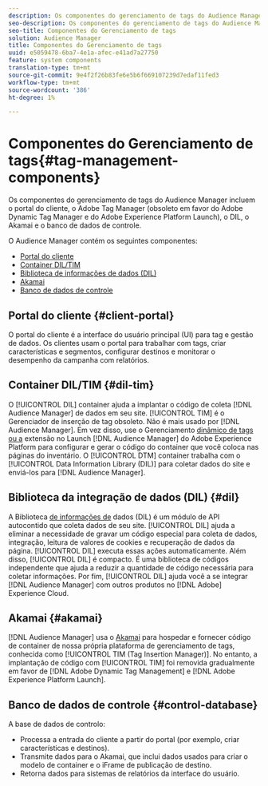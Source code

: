 ```yaml
---
description: Os componentes do gerenciamento de tags do Audience Manager incluem o portal do cliente, o Adobe Tag Manager (obsoleto em favor do Adobe Dynamic Tag Manager e do Adobe Experience Platform Launch), o DIL, o Akamai e o banco de dados de controle.
seo-description: Os componentes do gerenciamento de tags do Audience Manager incluem o portal do cliente, o Adobe Tag Manager (obsoleto em favor do Adobe Dynamic Tag Manager e do Adobe Experience Platform Launch), o DIL, o Akamai e o banco de dados de controle.
seo-title: Componentes do Gerenciamento de tags
solution: Audience Manager
title: Componentes do Gerenciamento de tags
uuid: e5059478-6ba7-4e1a-afec-e41ad7a27750
feature: system components
translation-type: tm+mt
source-git-commit: 9e4f2f26b83fe6e5b6f669107239d7edaf11fed3
workflow-type: tm+mt
source-wordcount: '386'
ht-degree: 1%

---
```



# Componentes do Gerenciamento de tags{#tag-management-components}

Os componentes do gerenciamento de tags do Audience Manager incluem o portal do cliente, o Adobe Tag Manager (obsoleto em favor do Adobe Dynamic Tag Manager e do Adobe Experience Platform Launch), o DIL, o Akamai e o banco de dados de controle.

<!-- 

c_comptag.xml

 -->

O Audience Manager contém os seguintes componentes:

* [Portal do cliente](../../reference/system-components/components-tag-management.md#client-portal)
* [Container DIL/TIM](../../reference/system-components/components-tag-management.md#dil-tim)
* [Biblioteca de informações de dados (DIL)](../../reference/system-components/components-tag-management.md#dil)
* [Akamai](../../reference/system-components/components-tag-management.md#akamai)
* [Banco de dados de controle](../../reference/system-components/components-tag-management.md#control-database)

## Portal do cliente {#client-portal}

O portal do cliente é a interface do usuário principal (UI) para tag e gestão de dados. Os clientes usam o portal para trabalhar com tags, criar características e segmentos, configurar destinos e monitorar o desempenho da campanha com relatórios.

## Container DIL/TIM {#dil-tim}

O [!UICONTROL DIL] container ajuda a implantar o código de coleta [!DNL Audience Manager] de dados em seu site. [!UICONTROL TIM] é o Gerenciador de inserção de tag obsoleto. Não é mais usado por [!DNL Audience Manager]. Em vez disso, use o Gerenciamento [dinâmico de tags ou a](https://docs.adobe.com/content/help/en/dtm/using/dtm-home.html) extensão no Launch [!DNL Audience Manager] do [](https://docs.adobelaunch.com/extension-reference/web/adobe-audience-manager-extension) Adobe Experience Platform para configurar e gerar o código do container que você coloca nas páginas do inventário. O [!UICONTROL DTM] container trabalha com o [!UICONTROL Data Information Library (DIL)] para coletar dados do site e enviá-los para [!DNL Audience Manager].

## Biblioteca da integração de dados (DIL) {#dil}

A Biblioteca [de informações de](../../dil/dil-overview.md) dados (DIL) é um módulo de API autocontido que coleta dados de seu site. [!UICONTROL DIL] ajuda a eliminar a necessidade de gravar um código especial para coleta de dados, integração, leitura de valores de cookies e recuperação de dados da página. [!UICONTROL DIL] executa essas ações automaticamente. Além disso, [!UICONTROL DIL] é compacto. É uma biblioteca de códigos independente que ajuda a reduzir a quantidade de código necessária para coletar informações. Por fim, [!UICONTROL DIL] ajuda você a se integrar [!DNL Audience Manager] com outros produtos no [!DNL Adobe] Experience Cloud.

## Akamai {#akamai}

[!DNL Audience Manager] usa o [Akamai](https://www.akamai.com/html/about/index.html) para hospedar e fornecer código de container de nossa própria plataforma de gerenciamento de tags, conhecida como [!UICONTROL TIM (Tag Insertion Manager)]. No entanto, a implantação de código com [!UICONTROL TIM] foi removida gradualmente em favor de [!DNL Adobe Dynamic Tag Management] e [!DNL Adobe Experience Platform Launch].

## Banco de dados de controle {#control-database}

A base de dados de controlo:

* Processa a entrada do cliente a partir do portal (por exemplo, criar características e destinos).
* Transmite dados para o Akamai, que inclui dados usados para criar o modelo de container e o iFrame de publicação de destino.
* Retorna dados para sistemas de relatórios da interface do usuário.

